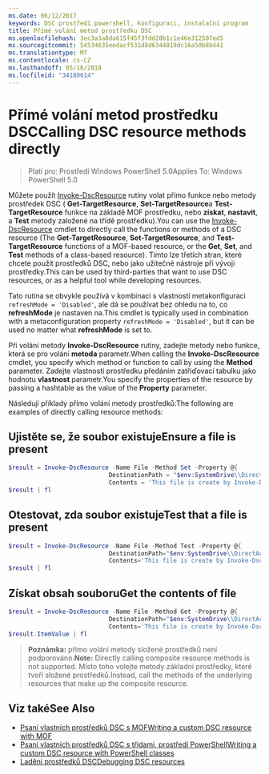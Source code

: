 ```yaml
---
ms.date: 06/12/2017
keywords: DSC prostředí powershell, konfiguraci, instalační program
title: Přímé volání metod prostředku DSC
ms.openlocfilehash: 3ec3a3a8da615f45f3fdd28b1c1e46e312507ed5
ms.sourcegitcommit: 54534635eedacf531d8d6344019dc16a50b8b441
ms.translationtype: MT
ms.contentlocale: cs-CZ
ms.lasthandoff: 05/16/2018
ms.locfileid: "34189614"
---
```

# <a name="calling-dsc-resource-methods-directly"></a><span data-ttu-id="f6e20-103">Přímé volání metod prostředku DSC</span><span class="sxs-lookup"><span data-stu-id="f6e20-103">Calling DSC resource methods directly</span></span>

><span data-ttu-id="f6e20-104">Platí pro: Prostředí Windows PowerShell 5.0</span><span class="sxs-lookup"><span data-stu-id="f6e20-104">Applies To: Windows PowerShell 5.0</span></span>

<span data-ttu-id="f6e20-105">Můžete použít [Invoke-DscResource](https://technet.microsoft.com/library/mt517869.aspx) rutiny volat přímo funkce nebo metody prostředek DSC ( **Get-TargetResource**, **Set-TargetResource**a  **Test-TargetResource** funkce na základě MOF prostředku, nebo **získat**, **nastavit**, a **Test** metody založené na třídě prostředku).</span><span class="sxs-lookup"><span data-stu-id="f6e20-105">You can use the [Invoke-DscResource](https://technet.microsoft.com/library/mt517869.aspx) cmdlet to directly call the functions or methods of a DSC resource (The **Get-TargetResource**, **Set-TargetResource**, and **Test-TargetResource** functions of a MOF-based resource, or the **Get**, **Set**, and **Test** methods of a class-based resource).</span></span>
<span data-ttu-id="f6e20-106">Tímto lze třetích stran, které chcete použít prostředků DSC, nebo jako užitečné nástroje při vývoji prostředky.</span><span class="sxs-lookup"><span data-stu-id="f6e20-106">This can be used by third-parties that want to use DSC resources, or as a helpful tool while developing resources.</span></span>

<span data-ttu-id="f6e20-107">Tato rutina se obvykle používá v kombinaci s vlastností metakonfiguraci `refreshMode = 'Disabled'`, ale dá se používat bez ohledu na to, co **refreshMode** je nastaven na.</span><span class="sxs-lookup"><span data-stu-id="f6e20-107">This cmdlet is typically used in combination with a metaconfiguration property `refreshMode = 'Disabled'`, but it can be used no matter what **refreshMode** is set to.</span></span>

<span data-ttu-id="f6e20-108">Při volání metody **Invoke-DscResource** rutiny, zadejte metody nebo funkce, která se pro volání **metoda** parametr.</span><span class="sxs-lookup"><span data-stu-id="f6e20-108">When calling the **Invoke-DscResource** cmdlet, you specify which method or function to call by using the **Method** parameter.</span></span> <span data-ttu-id="f6e20-109">Zadejte vlastnosti prostředku předáním zatřiďovací tabulku jako hodnotu **vlastnost** parametr.</span><span class="sxs-lookup"><span data-stu-id="f6e20-109">You specify the properties of the resource by passing a hashtable as the value of the **Property** parameter.</span></span>

<span data-ttu-id="f6e20-110">Následují příklady přímo volání metody prostředků:</span><span class="sxs-lookup"><span data-stu-id="f6e20-110">The following are examples of directly calling resource methods:</span></span>

## <a name="ensure-a-file-is-present"></a><span data-ttu-id="f6e20-111">Ujistěte se, že soubor existuje</span><span class="sxs-lookup"><span data-stu-id="f6e20-111">Ensure a file is present</span></span>

```powershell
$result = Invoke-DscResource -Name File -Method Set -Property @{
                            DestinationPath = "$env:SystemDrive\\DirectAccess.txt";
                            Contents = 'This file is create by Invoke-DscResource'} -Verbose
$result | fl
```

## <a name="test-that-a-file-is-present"></a><span data-ttu-id="f6e20-112">Otestovat, zda soubor existuje</span><span class="sxs-lookup"><span data-stu-id="f6e20-112">Test that a file is present</span></span>

```powershell
$result = Invoke-DscResource -Name File -Method Test -Property @{
                            DestinationPath="$env:SystemDrive\\DirectAccess.txt";
                            Contents='This file is create by Invoke-DscResource'} -Verbose
$result | fl
```

## <a name="get-the-contents-of-file"></a><span data-ttu-id="f6e20-113">Získat obsah souboru</span><span class="sxs-lookup"><span data-stu-id="f6e20-113">Get the contents of file</span></span>

```powershell
$result = Invoke-DscResource -Name File -Method Get -Property @{
                            DestinationPath="$env:SystemDrive\\DirectAccess.txt";
                            Contents='This file is create by Invoke-DscResource'} -Verbose
$result.ItemValue | fl
```

><span data-ttu-id="f6e20-114">**Poznámka:** přímo volání metody složené prostředků není podporováno.</span><span class="sxs-lookup"><span data-stu-id="f6e20-114">**Note:** Directly calling composite resource methods is not supported.</span></span> <span data-ttu-id="f6e20-115">Místo toho volejte metody základní prostředky, které tvoří složené prostředků.</span><span class="sxs-lookup"><span data-stu-id="f6e20-115">Instead, call the methods of the underlying resources that make up the composite resource.</span></span>

## <a name="see-also"></a><span data-ttu-id="f6e20-116">Viz také</span><span class="sxs-lookup"><span data-stu-id="f6e20-116">See Also</span></span>
- [<span data-ttu-id="f6e20-117">Psaní vlastních prostředků DSC s MOF</span><span class="sxs-lookup"><span data-stu-id="f6e20-117">Writing a custom DSC resource with MOF</span></span>](authoringResourceMOF.md)
- [<span data-ttu-id="f6e20-118">Psaní vlastních prostředků DSC s třídami, prostředí PowerShell</span><span class="sxs-lookup"><span data-stu-id="f6e20-118">Writing a custom DSC resource with PowerShell classes</span></span>](authoringResourceClass.md)
- [<span data-ttu-id="f6e20-119">Ladění prostředků DSC</span><span class="sxs-lookup"><span data-stu-id="f6e20-119">Debugging DSC resources</span></span>](debugResource.md)